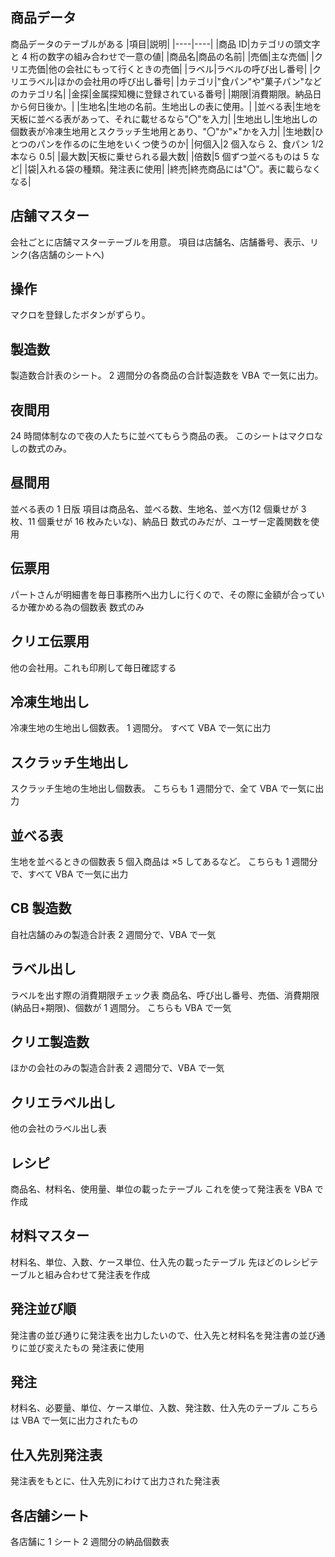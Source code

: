 ## 商品データ

商品データのテーブルがある
|項目|説明|
|----|----|
|商品 ID|カテゴリの頭文字と 4 桁の数字の組み合わせで一意の値|
|商品名|商品の名前|
|売価|主な売価|
|クリエ売価|他の会社にもって行くときの売価|
|ラベル|ラベルの呼び出し番号|
|クリエラベル|ほかの会社用の呼び出し番号|
|カテゴリ|"食パン"や"菓子パン"などのカテゴリ名|
|金探|金属探知機に登録されている番号|
|期限|消費期限。納品日から何日後か。|
|生地名|生地の名前。生地出しの表に使用。|
|並べる表|生地を天板に並べる表があって、それに載せるなら"〇"を入力|
|生地出し|生地出しの個数表が冷凍生地用とスクラッチ生地用とあり、"〇"か"×"かを入力|
|生地数|ひとつのパンを作るのに生地をいくつ使うのか|
|何個入|2 個入なら 2、食パン 1/2 本なら 0.5|
|最大数|天板に乗せられる最大数|
|倍数|5 個ずつ並べるものは 5 など|
|袋|入れる袋の種類。発注表に使用|
|終売|終売商品には"〇"。表に載らなくなる|

## 店舗マスター

会社ごとに店舗マスターテーブルを用意。
項目は店舗名、店舗番号、表示、リンク(各店舗のシートへ)

## 操作

マクロを登録したボタンがずらり。

## 製造数

製造数合計表のシート。
2 週間分の各商品の合計製造数を VBA で一気に出力。

## 夜間用

24 時間体制なので夜の人たちに並べてもらう商品の表。
このシートはマクロなしの数式のみ。

## 昼間用

並べる表の 1 日版
項目は商品名、並べる数、生地名、並べ方(12 個乗せが 3 枚、11 個乗せが 16 枚みたいな)、納品日
数式のみだが、ユーザー定義関数を使用

## 伝票用

パートさんが明細書を毎日事務所へ出力しに行くので、その際に金額が合っているか確かめる為の個数表
数式のみ

## クリエ伝票用

他の会社用。これも印刷して毎日確認する

## 冷凍生地出し

冷凍生地の生地出し個数表。
1 週間分。
すべて VBA で一気に出力

## スクラッチ生地出し

スクラッチ生地の生地出し個数表。
こちらも 1 週間分で、全て VBA で一気に出力

## 並べる表

生地を並べるときの個数表
5 個入商品は ×5 してあるなど。
こちらも 1 週間分で、すべて VBA で一気に出力

## CB 製造数

自社店舗のみの製造合計表
2 週間分で、VBA で一気

## ラベル出し

ラベルを出す際の消費期限チェック表
商品名、呼び出し番号、売価、消費期限(納品日+期限)、個数が 1 週間分。
こちらも VBA で一気

## クリエ製造数

ほかの会社のみの製造合計表
2 週間分で、VBA で一気

## クリエラベル出し

他の会社のラベル出し表

## レシピ

商品名、材料名、使用量、単位の載ったテーブル
これを使って発注表を VBA で作成

## 材料マスター

材料名、単位、入数、ケース単位、仕入先の載ったテーブル
先ほどのレシピテーブルと組み合わせて発注表を作成

## 発注並び順

発注書の並び通りに発注表を出力したいので、仕入先と材料名を発注書の並び通りに並び変えたもの
発注表に使用

## 発注

材料名、必要量、単位、ケース単位、入数、発注数、仕入先のテーブル
こちらは VBA で一気に出力されたもの

## 仕入先別発注表

発注表をもとに、仕入先別にわけて出力された発注表

## 各店舗シート

各店舗に 1 シート
2 週間分の納品個数表
